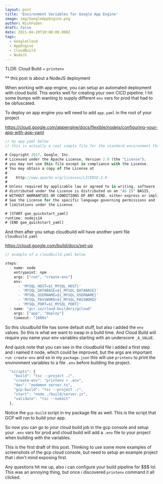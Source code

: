 ```yaml
---
layout: post
title: 'Environment Variables for Google App Engine'
image: img/GoogleAppEngine.png
author: NickFoden
draft: false
date: 2021-04-20T10:00:00.000Z
tags:
  - GoogleCloud
  - AppEngine
  - CloudBuild
  - NodeJS
---
```


TLDR: Cloud Build + `printenv`



** this post is about a NodeJS deployment

When working with app engine, you can setup an automated deployment with cloud build. This works well for creating your own CICD pipeline. I hit some bumps with wanting to supply different `env` vars for prod that had to be obfuscated. 

To deploy on app engine you will need to add `app.yaml` in the root of your project

 https://cloud.google.com/appengine/docs/flexible/nodejs/configuring-your-app-with-app-yaml

```javascript
// my app.yaml below
// this is actually a real simple file for the standard environment that will scale to zero
```

```javascript
# Copyright 2017, Google, Inc.
# Licensed under the Apache License, Version 2.0 (the "License");
# you may not use this file except in compliance with the License.
# You may obtain a copy of the License at
#
#    http://www.apache.org/licenses/LICENSE-2.0
#
# Unless required by applicable law or agreed to in writing, software
# distributed under the License is distributed on an "AS IS" BASIS,
# WITHOUT WARRANTIES OR CONDITIONS OF ANY KIND, either express or implied.
# See the License for the specific language governing permissions and
# limitations under the License.

# [START gae_quickstart_yaml]
runtime: nodejs14
# [END gae_quickstart_yaml]
```

And then after you setup cloudbuild will have another yaml file 
`cloudbuild.yaml`

https://cloud.google.com/build/docs/set-up

```javascript
// example of a cloudbuild.yaml below
```

```javascript
steps:
  - name: node
    entrypoint: npm
    args: ["run", "create-env"]
    env:
      - 'MYSQL_HOST=${_MYSQL_HOST}'
      - 'MYSQL_DATABASE=${_MYSQL_DATABASE}'
      - 'MYSQL_USERNAME=${_MYSQL_USERNAME}'
      - 'MYSQL_PASSWORD=${_MYSQL_PASSWORD}'
      - 'MYSQL_PORT=${_MYSQL_PORT}'
  - name: "gcr.io/cloud-builders/gcloud"
    args: ["app", "deploy"]
    timeout: "1600s"
```

So this cloudbuild file has some default stuff, but also i added the `env` values. So this is what we want to swap in a build time. And Cloud Build will require you name your env variables starting with an underscore `_A_VALUE`. 

And quick note that you can see in the cloudbuild file i added a first step and i named it node, which could be improved, but the args are important `run create-env` and so in my `package.json` this will use `printenv` to print the environment variables to a file `.env` before building the project. 

```javascript
  "scripts": {
    "build": "tsc --project ./",
    "create-env": "printenv > .env",
    "dev": "nodemon server.ts",
    "gcp-build": "tsc --project ./",
    "start": "node ./build/server.js",
    "validate": "tsc --noEmit"
  },
```
Notice the `gcp-build` script in my package file as well. This is the script that GCP will run to build your app. 

So now you can go to your cloud build job in the gcp console and setup your `.env` vars for prod and cloud build will add a `.env` file to your project when building with the variables. 

This is the first draft of this post. Thinking to use some more examples of screenshots of the gcp cloud console, but need to setup an example project that i don't mind exposing first. 

Any questions hit me up, also i can configure your build pipeline for $$$ lol. This was an annoying thing, but once i discovered `printenv` command it all clicked. 